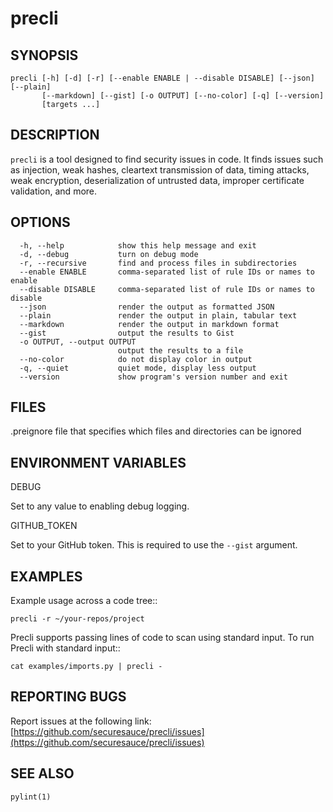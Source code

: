 # precli

## SYNOPSIS

```
precli [-h] [-d] [-r] [--enable ENABLE | --disable DISABLE] [--json] [--plain]
       [--markdown] [--gist] [-o OUTPUT] [--no-color] [-q] [--version]
       [targets ...]
```

## DESCRIPTION

`precli` is a tool designed to find security issues in code. It finds issues
such as injection, weak hashes, cleartext transmission of data, timing
attacks, weak encryption, deserialization of untrusted data, improper
certificate validation, and more.

## OPTIONS

```
  -h, --help            show this help message and exit
  -d, --debug           turn on debug mode
  -r, --recursive       find and process files in subdirectories
  --enable ENABLE       comma-separated list of rule IDs or names to enable
  --disable DISABLE     comma-separated list of rule IDs or names to disable
  --json                render the output as formatted JSON
  --plain               render the output in plain, tabular text
  --markdown            render the output in markdown format
  --gist                output the results to Gist
  -o OUTPUT, --output OUTPUT
                        output the results to a file
  --no-color            do not display color in output
  -q, --quiet           quiet mode, display less output
  --version             show program's version number and exit
```

## FILES

.preignore
  file that specifies which files and directories can be ignored

## ENVIRONMENT VARIABLES

DEBUG

  Set to any value to enabling debug logging.

GITHUB_TOKEN

  Set to your GitHub token. This is required to use the `--gist` argument.

## EXAMPLES

Example usage across a code tree::

    precli -r ~/your-repos/project

Precli supports passing lines of code to scan using standard input. To
run Precli with standard input::

    cat examples/imports.py | precli -

## REPORTING BUGS

Report issues at the following link: [https://github.com/securesauce/precli/issues](https://github.com/securesauce/precli/issues)

## SEE ALSO

`pylint(1)`
